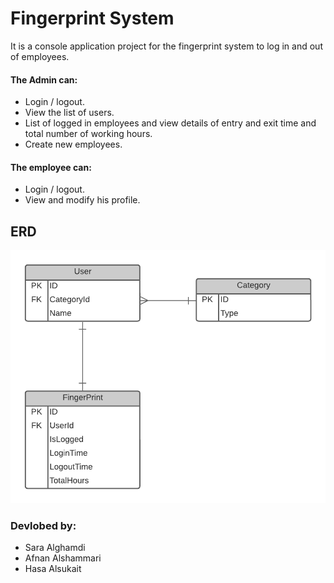 
# Fingerprint System

It is a console application project for the fingerprint system to log in and out of employees.

#### The Admin can:
- Login / logout.
- View the list of users.
- List of logged in employees and view details of entry and exit time and total number of working hours.
- Create new employees.

#### The employee can:
- Login / logout.
- View and modify his profile.

## ERD

![ERD](https://github.com/SaraSaeed1/Tuwaiq_DotNetDeveloper/blob/master/Project/FingerprintProject/Database%20Design%20(3).png)

### Devlobed by:
- Sara Alghamdi
- Afnan Alshammari
- Hasa Alsukait
